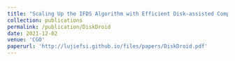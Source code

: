 ```yaml
---
title: "Scaling Up the IFDS Algorithm with Efficient Disk-assisted Computing"
collection: publications
permalink: /publication/DiskDroid
date: 2021-12-02
venue: 'CGO'
paperurl: 'http://lujiefsi.github.io/files/papers/DiskDroid.pdf'
---
```


